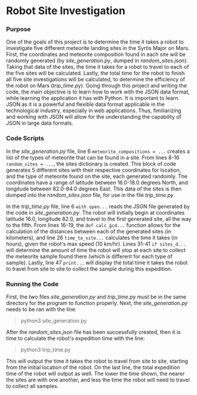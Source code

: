 # Robot Site Investigation

### Purpose
One of the goals of this project is to determine the time it takes a robot to investigate five different meteorite landing sites in the Syrtis Major on Mars. First, the coordinates and meteorite composition found in each site will be randomly generated (by *site_generation.py*, dumped in *random_sites.json*). Taking that data of the sites, the time it takes for a robot to travel to each of the five sites will be calculated. Lastly, the total time for the robot to finish all five site investigations will be calculated, to determine the efficiency of the robot on Mars (*trip_time.py*). Going through this project and writing the code, the main objective is to learn how to work with the JSON data format, while learning the application it has with Python. It is important to learn JSON as it is a powerful and flexible data format applicable in the technological industry, especially in web applications. Thus, fimiliarizing and working with JSON will allow for the understanding the capability of JSON in large data formats.

### Code Scripts
In the *site_generation.py* file, line 6 `meteorite_compositions = ...` creates a list of the types of meteorite that can be found in a site. From lines 8-16 `random_sites = ...`, the sites dictionary is created. This block of code generates 5 different sites with their respective coordinates for location, and the type of meteorite found on the site, each generated randomly. The coordinates have a range of latitude between 16.0-18.0 degrees North, and longitude between 82.0-84.0 degrees East. This data of the sites is then dumped into the *random_sites.json* file, for use in the file *trip_time.py*.

In the *trip_time.py* file, line 6 `with open...` reads the JSON file generated by the code in *site_generation.py*. The robot will initially begin at coordinates latitude 16.0, longitude 82.0, and travel to the first generated site, all the way to the fifth. From lines 16-19, the `def calc_gcd...` function allows for the calculation of the distances between each of the generated sites (in kilometers), and line 26 `time_to_site...` calculates the time it takes (in hours), given the robot's max speed (10 km/hr). Lines 31-41 `if sites_d...` will determine the amount of time the robot will stop at each site to collect the meteorite sample found there (which is different for each type of sample). Lastly, line 47 `print...` will display the total time it takes the robot to travel from site to site to collect the sample during this expedition.

### Running the Code
First, the two files *site_generation.py* and *trip_time.py* must be in the same directory for the program to function properly. Next, the *site_generation.py* needs to be ran with the line: 
> python3 site_generation.py

After the *random_sites.json* file has been successfully created, then it is time to calculate the robot's expedition time with the line: 
> python3 trip_time.py

This will output the time it takes the robot to travel from site to site, starting from the initial location of the robot. On the last line, the total expedition time of the robot will output as well. The lower the time shown, the nearer the sites are with one another, and less the time the robot will need to travel to collect all samples.